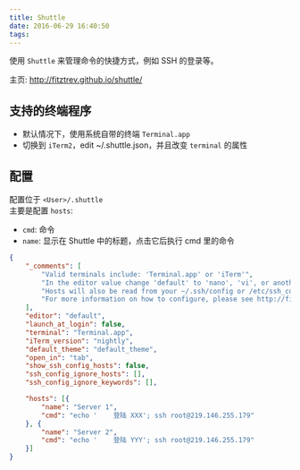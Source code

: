 ```yaml
---
title: Shuttle
date: 2016-06-29 16:40:50
tags:
---
```


使用 `Shuttle` 来管理命令的快捷方式，例如 SSH 的登录等。

主页: <http://fitztrev.github.io/shuttle/>

<!--more-->

## 支持的终端程序
* 默认情况下，使用系统自带的终端 `Terminal.app`
* 切换到 `iTerm2`，edit ~/.shuttle.json，并且改变 `terminal` 的属性

## 配置
配置位于 `<User>/.shuttle`  
主要是配置 `hosts`:

* `cmd`: 命令
* `name`: 显示在 Shuttle 中的标题，点击它后执行 cmd 里的命令

```json
{
    "_comments": [
        "Valid terminals include: 'Terminal.app' or 'iTerm'",
        "In the editor value change 'default' to 'nano', 'vi', or another terminal based editor.",
        "Hosts will also be read from your ~/.ssh/config or /etc/ssh_config file, if available",
        "For more information on how to configure, please see http://fitztrev.github.io/shuttle/"
    ],
    "editor": "default",
    "launch_at_login": false,
    "terminal": "Terminal.app",
    "iTerm_version": "nightly",
    "default_theme": "default_theme",
    "open_in": "tab",
    "show_ssh_config_hosts": false,
    "ssh_config_ignore_hosts": [],
    "ssh_config_ignore_keywords": [],

    "hosts": [{
        "name": "Server 1",
        "cmd": "echo '    登陆 XXX'; ssh root@219.146.255.179"
    }, {
        "name": "Server 2",
        "cmd": "echo '    登陆 YYY'; ssh root@219.146.255.179"
    }]
}
```
